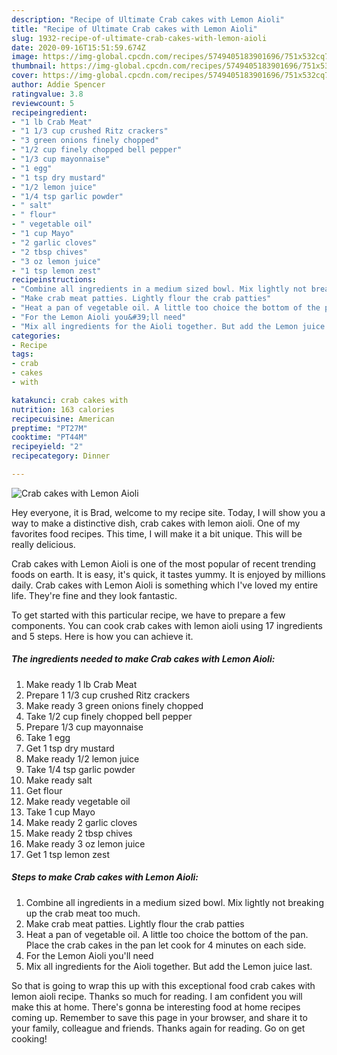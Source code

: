 ```yaml
---
description: "Recipe of Ultimate Crab cakes with Lemon Aioli"
title: "Recipe of Ultimate Crab cakes with Lemon Aioli"
slug: 1932-recipe-of-ultimate-crab-cakes-with-lemon-aioli
date: 2020-09-16T15:51:59.674Z
image: https://img-global.cpcdn.com/recipes/5749405183901696/751x532cq70/crab-cakes-with-lemon-aioli-recipe-main-photo.jpg
thumbnail: https://img-global.cpcdn.com/recipes/5749405183901696/751x532cq70/crab-cakes-with-lemon-aioli-recipe-main-photo.jpg
cover: https://img-global.cpcdn.com/recipes/5749405183901696/751x532cq70/crab-cakes-with-lemon-aioli-recipe-main-photo.jpg
author: Addie Spencer
ratingvalue: 3.8
reviewcount: 5
recipeingredient:
- "1 lb Crab Meat"
- "1 1/3 cup crushed Ritz crackers"
- "3 green onions finely chopped"
- "1/2 cup finely chopped bell pepper"
- "1/3 cup mayonnaise"
- "1 egg"
- "1 tsp dry mustard"
- "1/2 lemon juice"
- "1/4 tsp garlic powder"
- " salt"
- " flour"
- " vegetable oil"
- "1 cup Mayo"
- "2 garlic cloves"
- "2 tbsp chives"
- "3 oz lemon juice"
- "1 tsp lemon zest"
recipeinstructions:
- "Combine all ingredients in a medium sized bowl. Mix lightly not breaking up the crab meat too much."
- "Make crab meat patties. Lightly flour the crab patties"
- "Heat a pan of vegetable oil. A little too choice the bottom of the pan. Place the crab cakes in the pan let cook for 4 minutes on each side."
- "For the Lemon Aioli you&#39;ll need"
- "Mix all ingredients for the Aioli together. But add the Lemon juice last."
categories:
- Recipe
tags:
- crab
- cakes
- with

katakunci: crab cakes with 
nutrition: 163 calories
recipecuisine: American
preptime: "PT27M"
cooktime: "PT44M"
recipeyield: "2"
recipecategory: Dinner

---
```



![Crab cakes with Lemon Aioli](https://img-global.cpcdn.com/recipes/5749405183901696/751x532cq70/crab-cakes-with-lemon-aioli-recipe-main-photo.jpg)

Hey everyone, it is Brad, welcome to my recipe site. Today, I will show you a way to make a distinctive dish, crab cakes with lemon aioli. One of my favorites food recipes. This time, I will make it a bit unique. This will be really delicious.

Crab cakes with Lemon Aioli is one of the most popular of recent trending foods on earth. It is easy, it's quick, it tastes yummy. It is enjoyed by millions daily. Crab cakes with Lemon Aioli is something which I've loved my entire life. They're fine and they look fantastic.




To get started with this particular recipe, we have to prepare a few components. You can cook crab cakes with lemon aioli using 17 ingredients and 5 steps. Here is how you can achieve it.

<!--inarticleads1-->

##### The ingredients needed to make Crab cakes with Lemon Aioli:

1. Make ready 1 lb Crab Meat
1. Prepare 1 1/3 cup crushed Ritz crackers
1. Make ready 3 green onions finely chopped
1. Take 1/2 cup finely chopped bell pepper
1. Prepare 1/3 cup mayonnaise
1. Take 1 egg
1. Get 1 tsp dry mustard
1. Make ready 1/2 lemon juice
1. Take 1/4 tsp garlic powder
1. Make ready  salt
1. Get  flour
1. Make ready  vegetable oil
1. Take 1 cup Mayo
1. Make ready 2 garlic cloves
1. Make ready 2 tbsp chives
1. Make ready 3 oz lemon juice
1. Get 1 tsp lemon zest




<!--inarticleads2-->

##### Steps to make Crab cakes with Lemon Aioli:

1. Combine all ingredients in a medium sized bowl. Mix lightly not breaking up the crab meat too much.
1. Make crab meat patties. Lightly flour the crab patties
1. Heat a pan of vegetable oil. A little too choice the bottom of the pan. Place the crab cakes in the pan let cook for 4 minutes on each side.
1. For the Lemon Aioli you&#39;ll need
1. Mix all ingredients for the Aioli together. But add the Lemon juice last.




So that is going to wrap this up with this exceptional food crab cakes with lemon aioli recipe. Thanks so much for reading. I am confident you will make this at home. There's gonna be interesting food at home recipes coming up. Remember to save this page in your browser, and share it to your family, colleague and friends. Thanks again for reading. Go on get cooking!
